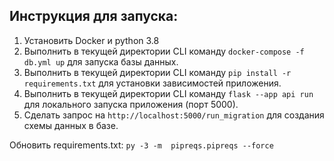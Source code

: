 ## Инструкция для запуска:

1) Установить Docker и python 3.8
2) Выполнить в текущей директории CLI команду `docker-compose -f db.yml up` для запуска базы данных.
3) Выполнить в текущей директории CLI команду `pip install -r requirements.txt` для установки зависимостей приложения.
4) Выполнить в текущей директории CLI команду `flask --app api run` для локального запуска приложения (порт 5000).
5) Сделать запрос на `http://localhost:5000/run_migration` для создания схемы данных в базе.

Обновить requirements.txt: `py -3 -m  pipreqs.pipreqs --force`